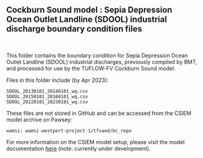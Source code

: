 ## Cockburn Sound model : Sepia Depression Ocean Outlet Landline (SDOOL) industrial discharge boundary condition files

<br>

This folder contains the boundary condition for Sepia Depression Ocean Outlet Landline (SDOOL) industrial discharges, previously compiled by BMT, and processed for use by the TUFLOW-FV Cockburn Sound model.

Files in this folder include (by Apr 2023):

```
SDOOL_20130101_20140101_wq.csv
SDOOL_20150101_20160101_wq.csv
SDOOL_20220101_20230101_wq.csv
```

These files are not stored in GitHub and can be accessed from the CSIEM model archive on Pawsey:

```
wamsi: wamsi-westport-project-1/tfvaed/bc_repo
```

For more information on the CSIEM model setup, please visit the model documentation [here](https://aquaticecodynamics.github.io/csiem-science/) (note: currently under development).
